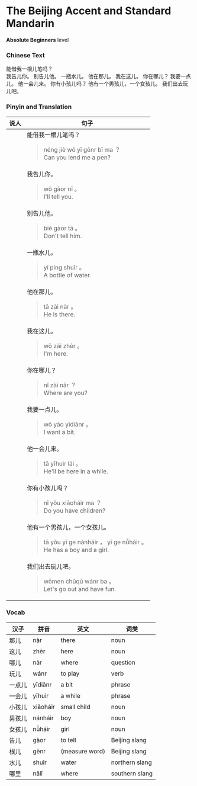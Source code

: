 # The Beijing Accent and Standard Mandarin
**Absolute Beginners** level
### Chinese Text
能借我一根儿笔吗？<br />我告儿你。
别告儿他。
一瓶水儿。
他在那儿。
我在这儿。
你在哪儿？
我要一点儿。
他一会儿来。
你有小孩儿吗？
他有一个男孩儿，一个女孩儿。
我们出去玩儿吧。

### Pinyin and Translation
|说人|句子|
|----|----|
||能借我一根儿笔吗？<blockquote>néng jiè wǒ yī gēnr bǐ ma ？<br />Can you lend me a pen?</blockquote>|
||我告儿你。<blockquote>wǒ gàor nǐ 。<br />I'll tell you.</blockquote>|
||别告儿他。<blockquote>bié gàor tā 。<br />Don't tell him.</blockquote>|
||一瓶水儿。<blockquote>yī píng shuǐr 。<br />A bottle of water.</blockquote>|
||他在那儿。<blockquote>tā zài nàr 。<br />He is there.</blockquote>|
||我在这儿。<blockquote>wǒ zài zhèr 。<br />I'm here.</blockquote>|
||你在哪儿？<blockquote>nǐ zài nǎr ？<br />Where are you?</blockquote>|
||我要一点儿。<blockquote>wǒ yào yīdiǎnr 。<br />I want a bit.</blockquote>|
||他一会儿来。<blockquote>tā yīhuìr lái 。<br />He'll be here in a while.</blockquote>|
||你有小孩儿吗？<blockquote>nǐ yǒu xiǎoháir ma ？<br />Do you have children?</blockquote>|
||他有一个男孩儿，一个女孩儿。<blockquote>tā yǒu yī ge nánháir ， yī ge nǚháir 。<br />He has a boy and a girl.</blockquote>|
||我们出去玩儿吧。<blockquote>wǒmen chūqù wánr ba 。<br />Let's go out and have fun.</blockquote>|
### Vocab
|汉子|拼音|英文|词类|
|----|----|----|----|
|那儿|nàr|there|noun|
|这儿|zhèr|here|noun|
|哪儿|nǎr|where|question|
|玩儿|wánr|to play|verb|
|一点儿|yīdiǎnr|a bit|phrase|
|一会儿|yīhuìr|a while|phrase|
|小孩儿|xiǎoháir|small child|noun|
|男孩儿|nánháir|boy|noun|
|女孩儿|nǚháir|girl|noun|
|告儿|gàor|to tell|Beijing slang|
|根儿|gēnr|(measure word)|Beijing slang|
|水儿|shuǐr|water|northern slang|
|哪里|nǎlǐ|where|southern slang|